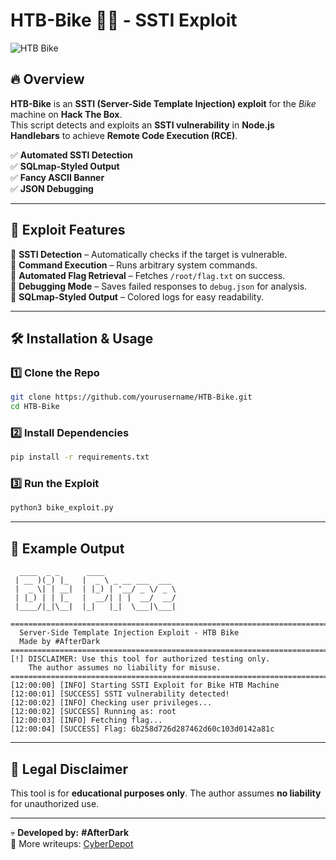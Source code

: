 ﻿# HTB-Bike 🚴‍♂️ - SSTI Exploit

![HTB Bike](https://infosec-db.github.io/CyberDepot/assets/htb-bike.png)

## 🔥 Overview
**HTB-Bike** is an **SSTI (Server-Side Template Injection) exploit** for the *Bike* machine on **Hack The Box**.  
This script detects and exploits an **SSTI vulnerability** in **Node.js Handlebars** to achieve **Remote Code Execution (RCE)**.  

✅ **Automated SSTI Detection**  
✅ **SQLmap-Styled Output**  
✅ **Fancy ASCII Banner**  
✅ **JSON Debugging**  

---

## 🚀 Exploit Features

📌 **SSTI Detection** – Automatically checks if the target is vulnerable.  
📌 **Command Execution** – Runs arbitrary system commands.  
📌 **Automated Flag Retrieval** – Fetches `/root/flag.txt` on success.  
📌 **Debugging Mode** – Saves failed responses to `debug.json` for analysis.  
📌 **SQLmap-Styled Output** – Colored logs for easy readability.  

---

## 🛠️ Installation & Usage

### **1️⃣ Clone the Repo**
```bash
git clone https://github.com/yourusername/HTB-Bike.git
cd HTB-Bike
```

### **2️⃣ Install Dependencies**
```bash
pip install -r requirements.txt
```

### **3️⃣ Run the Exploit**
```bash
python3 bike_exploit.py
```

---

## 🎯 Example Output

```plaintext
  ____  _ _      ____               
 | __ )(_) |_   |  _ \ _ __ ___  ___ 
 |  _ \| | __|  | |_) | '__/ _ \/ _ \
 | |_) | | |_   |  __/| | |  __/  __/
 |____/|_|\__|  |_|   |_|  \___|\___|

================================================================================
  Server-Side Template Injection Exploit - HTB Bike 
  Made by #AfterDark 
================================================================================
[!] DISCLAIMER: Use this tool for authorized testing only. 
    The author assumes no liability for misuse. 
================================================================================
[12:00:00] [INFO] Starting SSTI Exploit for Bike HTB Machine
[12:00:01] [SUCCESS] SSTI vulnerability detected!
[12:00:02] [INFO] Checking user privileges...
[12:00:02] [SUCCESS] Running as: root
[12:00:03] [INFO] Fetching flag...
[12:00:04] [SUCCESS] Flag: 6b258d726d287462d60c103d0142a81c
```

---

## 📜 Legal Disclaimer
This tool is for **educational purposes only**. The author assumes **no liability** for unauthorized use.  

---
💀 **Developed by:** **#AfterDark**  
🔗 More writeups: [CyberDepot](https://infosec-db.github.io/CyberDepot/)
